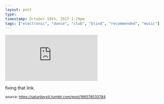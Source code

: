 ```yaml
---
layout: post
type: 
timestamp: October 19th, 2017 1:29pm
tags: ["electronic", "dance", "club", "blind", "recommended", "music"]
---
```

<embed type="audio/mpeg" src="https://bandcamp.com/stream_redirect?enc=mp3-128&amp;track_id=3371878639&amp;ts=1618890940&amp;t=e438c80894c99d7f5ea9b8ff27f66d1b29bdf5fb">
       
fixing that link.
 
  
<small>source: https://saturdayxiii.tumblr.com/post/166578533784</small>